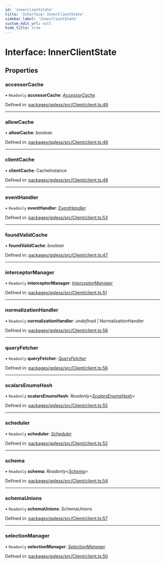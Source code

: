 ```yaml
---
id: 'innerclientstate'
title: 'Interface: InnerClientState'
sidebar_label: 'InnerClientState'
custom_edit_url: null
hide_title: true
---
```


# Interface: InnerClientState

## Properties

### accessorCache

• `Readonly` **accessorCache**: [_AccessorCache_](accessorcache.md)

Defined in: [packages/gqless/src/Client/client.ts:49](https://github.com/gqless/gqless/blob/master/packages/gqless/src/Client/client.ts#L49)

---

### allowCache

• **allowCache**: _boolean_

Defined in: [packages/gqless/src/Client/client.ts:46](https://github.com/gqless/gqless/blob/master/packages/gqless/src/Client/client.ts#L46)

---

### clientCache

• **clientCache**: CacheInstance

Defined in: [packages/gqless/src/Client/client.ts:48](https://github.com/gqless/gqless/blob/master/packages/gqless/src/Client/client.ts#L48)

---

### eventHandler

• `Readonly` **eventHandler**: [_EventHandler_](../classes/eventhandler.md)

Defined in: [packages/gqless/src/Client/client.ts:53](https://github.com/gqless/gqless/blob/master/packages/gqless/src/Client/client.ts#L53)

---

### foundValidCache

• **foundValidCache**: _boolean_

Defined in: [packages/gqless/src/Client/client.ts:47](https://github.com/gqless/gqless/blob/master/packages/gqless/src/Client/client.ts#L47)

---

### interceptorManager

• `Readonly` **interceptorManager**: [_InterceptorManager_](interceptormanager.md)

Defined in: [packages/gqless/src/Client/client.ts:51](https://github.com/gqless/gqless/blob/master/packages/gqless/src/Client/client.ts#L51)

---

### normalizationHandler

• `Readonly` **normalizationHandler**: _undefined_ \| NormalizationHandler

Defined in: [packages/gqless/src/Client/client.ts:58](https://github.com/gqless/gqless/blob/master/packages/gqless/src/Client/client.ts#L58)

---

### queryFetcher

• `Readonly` **queryFetcher**: [_QueryFetcher_](../modules.md#queryfetcher)

Defined in: [packages/gqless/src/Client/client.ts:56](https://github.com/gqless/gqless/blob/master/packages/gqless/src/Client/client.ts#L56)

---

### scalarsEnumsHash

• `Readonly` **scalarsEnumsHash**: _Readonly_<[_ScalarsEnumsHash_](../modules.md#scalarsenumshash)\>

Defined in: [packages/gqless/src/Client/client.ts:55](https://github.com/gqless/gqless/blob/master/packages/gqless/src/Client/client.ts#L55)

---

### scheduler

• `Readonly` **scheduler**: [_Scheduler_](scheduler.md)

Defined in: [packages/gqless/src/Client/client.ts:52](https://github.com/gqless/gqless/blob/master/packages/gqless/src/Client/client.ts#L52)

---

### schema

• `Readonly` **schema**: _Readonly_<[_Schema_](schema.md)\>

Defined in: [packages/gqless/src/Client/client.ts:54](https://github.com/gqless/gqless/blob/master/packages/gqless/src/Client/client.ts#L54)

---

### schemaUnions

• `Readonly` **schemaUnions**: SchemaUnions

Defined in: [packages/gqless/src/Client/client.ts:57](https://github.com/gqless/gqless/blob/master/packages/gqless/src/Client/client.ts#L57)

---

### selectionManager

• `Readonly` **selectionManager**: [_SelectionManager_](selectionmanager.md)

Defined in: [packages/gqless/src/Client/client.ts:50](https://github.com/gqless/gqless/blob/master/packages/gqless/src/Client/client.ts#L50)
